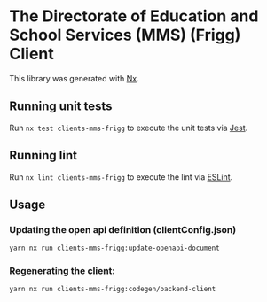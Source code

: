 # The Directorate of Education and School Services (MMS) (Frigg) Client

This library was generated with [Nx](https://nx.dev).

## Running unit tests

Run `nx test clients-mms-frigg` to execute the unit tests via [Jest](https://jestjs.io).

## Running lint

Run `nx lint clients-mms-frigg` to execute the lint via [ESLint](https://eslint.org/).

## Usage

### Updating the open api definition (clientConfig.json)

```sh
yarn nx run clients-mms-frigg:update-openapi-document
```

### Regenerating the client:

```sh
yarn nx run clients-mms-frigg:codegen/backend-client
```
